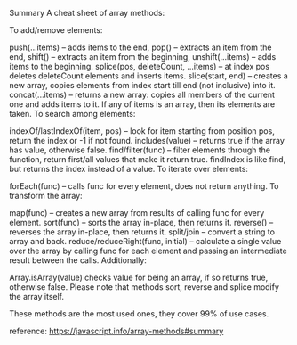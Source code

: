 Summary
A cheat sheet of array methods:

To add/remove elements:

push(...items) – adds items to the end,
pop() – extracts an item from the end,
shift() – extracts an item from the beginning,
unshift(...items) – adds items to the beginning.
splice(pos, deleteCount, ...items) – at index pos deletes deleteCount elements and inserts items.
slice(start, end) – creates a new array, copies elements from index start till end (not inclusive) into it.
concat(...items) – returns a new array: copies all members of the current one and adds items to it. If any of items is an array, then its elements are taken.
To search among elements:

indexOf/lastIndexOf(item, pos) – look for item starting from position pos, return the index or -1 if not found.
includes(value) – returns true if the array has value, otherwise false.
find/filter(func) – filter elements through the function, return first/all values that make it return true.
findIndex is like find, but returns the index instead of a value.
To iterate over elements:

forEach(func) – calls func for every element, does not return anything.
To transform the array:

map(func) – creates a new array from results of calling func for every element.
sort(func) – sorts the array in-place, then returns it.
reverse() – reverses the array in-place, then returns it.
split/join – convert a string to array and back.
reduce/reduceRight(func, initial) – calculate a single value over the array by calling func for each element and passing an intermediate result between the calls.
Additionally:

Array.isArray(value) checks value for being an array, if so returns true, otherwise false.
Please note that methods sort, reverse and splice modify the array itself.

These methods are the most used ones, they cover 99% of use cases.

reference: https://javascript.info/array-methods#summary
